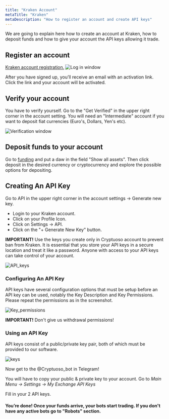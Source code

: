 ```yaml
---
title: "Kraken Account"
metaTitle: "Kraken"
metaDescription: "How to register an account and create API keys"
---
```


We are going to explain here how to create an account at Kraken, how to deposit funds and how to give your account the API keys allowing it trade.

## Register an account

[Kraken account registration.](https://r.kraken.com/mqVYO)
![Log in window](https://support.cryptuoso.com/kraken_register.png)

After you have signed up, you’ll receive an email with an activation link. Click the link and your account will be activated.

## Verify your account

You have to verify yourself.
Go to the "Get Verified" in the upper right corner in the account setting. You will need an "Intermediate" account if you want to deposit fiat currencies (Euro's, Dollars, Yen's etc).

![Verification window](https://support.cryptuoso.com/kraken_verification.png)

## Deposit funds to your account

Go to [funding](https://www.kraken.com/u/funding) and put a daw in the field "Show all assets". Then click deposit in the desired currency or cryptocurrency and explore the possible options for depositing.

## Creating An API Key

Go to API in the upper right corner in the account settings -> Generate new key.

- Login to your Kraken account.
- Click on your Profile Icon.
- Click on Settings → API.
- Click on the "+ Generate New Key" button.

**IMPORTANT!** Use the keys you create only in Cryptuoso account to prevent ban from Kraken. It is essential that you store your API keys in a secure location and treat it like a password. Anyone with access to your API keys can take control of your account.

![API_keys](https://support.cryptuoso.com/kraken_api.png)

### Configuring An API Key

API keys have several configuration options that must be setup before an API key can be used, notably the Key Description and Key Permissions.  
Please repeat the permissions as in the screenshot.

![Key_permissions](https://support.cryptuoso.com/kraken_key_permissions.png)

**IMPORTANT!** Don't give us withdrawal permissions!

### Using an API Key

API keys consist of a public/private key pair, both of which must be provided to our software.

![keys](https://support.cryptuoso.com/kraken_keys.png)

Now get to the @Cryptuoso_bot in Telegram!

You will have to copy your public & private key to your account. Go to _Main Menu -> Settings -> My Exchange API Keys_

Fill in your 2 API keys.

#### You’re done! Once your funds arrive, your bots start trading. If you don't have any active bots go to "Robots" section.
